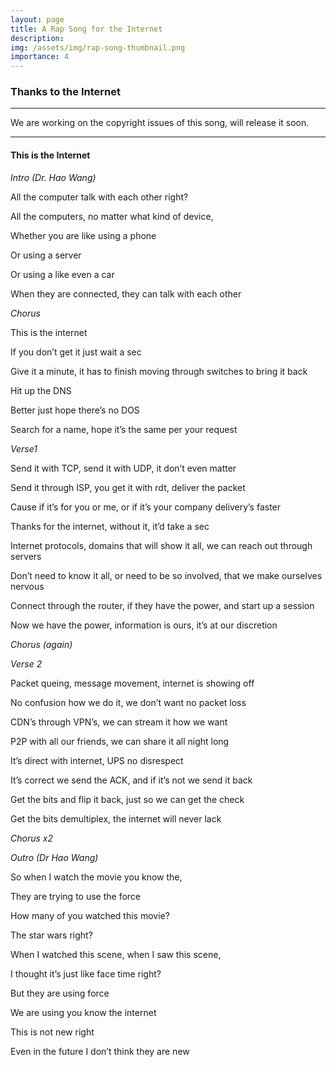 ```yaml
---
layout: page
title: A Rap Song for the Internet
description:
img: /assets/img/rap-song-thumbnail.png
importance: 4
---
```


### Thanks to the Internet

---



<div class="row">
        <div class="col-12 col-sm-12 col-md-10 col-lg-10 mx-auto d-block">
        <img class="img-fluid" src="{{ '/assets/img/rap-song.png' | relative_url }}" alt="" />
        <div class="caption">
            We are working on the copyright issues of this song, will release it soon. 
        </div>
    </div>
</div>

---
#### **This is the Internet**

_Intro (Dr. Hao Wang)_

All the computer talk with each other right?

All the computers, no matter what kind of device,

Whether you are like using a phone

Or using a server

Or using a like even a car

When they are connected, they can talk with each other

_Chorus_

This is the internet

If you don’t get it just wait a sec

Give it a minute, it has to finish moving through switches to bring it back

Hit up the DNS

Better just hope there’s no DOS

Search for a name, hope it’s the same per your request

_Verse1_

Send it with TCP, send it with UDP, it don’t even matter

Send it through ISP, you get it with rdt, deliver the packet

Cause if it’s for you or me, or if it’s your company delivery’s faster

Thanks for the internet, without it, it’d take a sec

Internet protocols, domains that will show it all, we can reach out through servers

Don’t need to know it all, or need to be so involved, that we make ourselves nervous

Connect through the router, if they have the power, and start up a session

Now we have the power, information is ours, it’s at our discretion

_Chorus (again)_

_Verse 2_

Packet queing, message movement, internet is showing off

No confusion how we do it, we don’t want no packet loss

CDN’s through VPN’s, we can stream it how we want

P2P with all our friends, we can share it all night long

It’s direct with internet, UPS no disrespect

It’s correct we send the ACK, and if it’s not we send it back

Get the bits and flip it back, just so we can get the check

Get the bits demultiplex, the internet will never lack

_Chorus x2_

_Outro (Dr Hao Wang)_

So when I watch the movie you know the,

They are trying to use the force

How many of you watched this movie?

The star wars right?

When I watched this scene, when I saw this scene,

I thought it’s just like face time right?

But they are using force

We are using you know the internet

This is not new right

Even in the future I don’t think they are new




